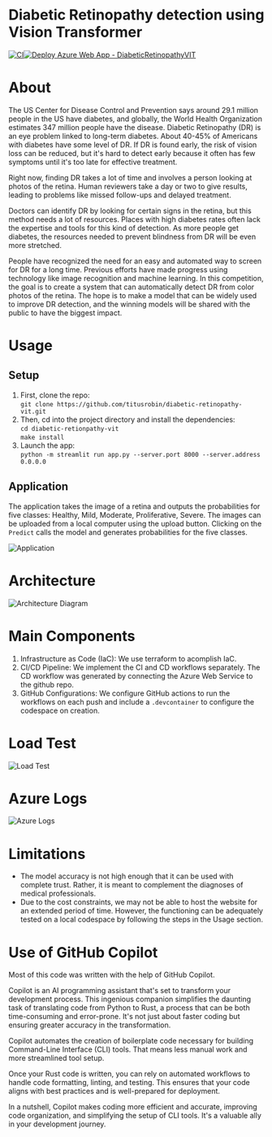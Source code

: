 # Diabetic Retinopathy detection using Vision Transformer 
[![CI](https://github.com/titusrobin/diabetic-retinopathy-vit/actions/workflows/main.yml/badge.svg)](https://github.com/titusrobin/diabetic-retinopathy-vit/actions/workflows/main.yml)[![Deploy  Azure Web App - DiabeticRetinopathyVIT](https://github.com/titusrobin/diabetic-retinopathy-vit/actions/workflows/main_diabeticretinopathyvit.yml/badge.svg)](https://github.com/titusrobin/diabetic-retinopathy-vit/actions/workflows/main_diabeticretinopathyvit.yml)

# About
The US Center for Disease Control and Prevention says around 29.1 million people in the US have diabetes, and globally, the World Health Organization estimates 347 million people have the disease. Diabetic Retinopathy (DR) is an eye problem linked to long-term diabetes. About 40-45% of Americans with diabetes have some level of DR. If DR is found early, the risk of vision loss can be reduced, but it's hard to detect early because it often has few symptoms until it's too late for effective treatment.

Right now, finding DR takes a lot of time and involves a person looking at photos of the retina. Human reviewers take a day or two to give results, leading to problems like missed follow-ups and delayed treatment.

Doctors can identify DR by looking for certain signs in the retina, but this method needs a lot of resources. Places with high diabetes rates often lack the expertise and tools for this kind of detection. As more people get diabetes, the resources needed to prevent blindness from DR will be even more stretched.

People have recognized the need for an easy and automated way to screen for DR for a long time. Previous efforts have made progress using technology like image recognition and machine learning. In this competition, the goal is to create a system that can automatically detect DR from color photos of the retina. The hope is to make a model that can be widely used to improve DR detection, and the winning models will be shared with the public to have the biggest impact.


# Usage
## Setup
1. First, clone the repo:<br>
   `git clone https://github.com/titusrobin/diabetic-retinopathy-vit.git`
2. Then, cd into the project directory and install the dependencies:<br>
   `cd diabetic-retionpathy-vit`<br>
   `make install`
3. Launch the app:<br>
   `python -m streamlit run app.py --server.port 8000 --server.address 0.0.0.0`


## Application
The application takes the image of a retina and outputs the probabilities for five classes: Healthy, Mild, Moderate, Proliferative, Severe. The images can be uploaded from a local computer using the upload button. Clicking on the `Predict` calls the model and generates probabilities for the five classes.

![Application](./images/App.jpg "Application Image")

# Architecture 
![Architecture Diagram](./images/Arc_design.jpeg "Architecture Design")

# Main Components
1. Infrastructure as Code (IaC): We use terraform to acomplish IaC.
2. CI/CD Pipeline: We implement the CI and CD workflows separately. The CD workflow was generated by connecting the Azure Web Service to the github repo.
3. GitHub Configurations: We configure GitHub actions to run the workflows on each push and include a `.devcontainer` to configure the codespace on creation.

# Load Test
![Load Test](images/Load_balancer.jpeg "Load Test")

# Azure Logs
![Azure Logs](./images/Logs.jpeg "Azure Logs")

# Limitations
- The model accuracy is not high enough that it can be used with complete trust. Rather, it is meant to complement the diagnoses of medical professionals.
- Due to the cost constraints, we may not be able to host the website for an extended period of time. However, the functioning can be adequately tested on a local codespace by following the steps in the Usage section.

# Use of GitHub Copilot
Most of this code was written with the help of GitHub Copilot.

Copilot is an AI programming assistant that's set to transform your development process. This ingenious companion simplifies the daunting task of translating code from Python to Rust, a process that can be both time-consuming and error-prone. It's not just about faster coding but ensuring greater accuracy in the transformation.

Copilot automates the creation of boilerplate code necessary for building Command-Line Interface (CLI) tools. That means less manual work and more streamlined tool setup.

Once your Rust code is written, you can rely on automated workflows to handle code formatting, linting, and testing. This ensures that your code aligns with best practices and is well-prepared for deployment.

In a nutshell, Copilot makes coding more efficient and accurate, improving code organization, and simplifying the setup of CLI tools. It's a valuable ally in your development journey.


